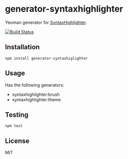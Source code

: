 # generator-syntaxhighlighter

Yeoman generator for [SyntaxHighlighter](https://github.com/syntaxhighlighter).

[![Build Status](https://travis-ci.org/alexgorbatchev/regex-lib.svg)](https://travis-ci.org/alexgorbatchev/regex-lib)

## Installation

    npm install generator-syntaxhiglighter

## Usage

Has the following generators:

* syntaxhighlighter:brush
* syntaxhighlighter:theme

## Testing

    npm test

## License

MIT

